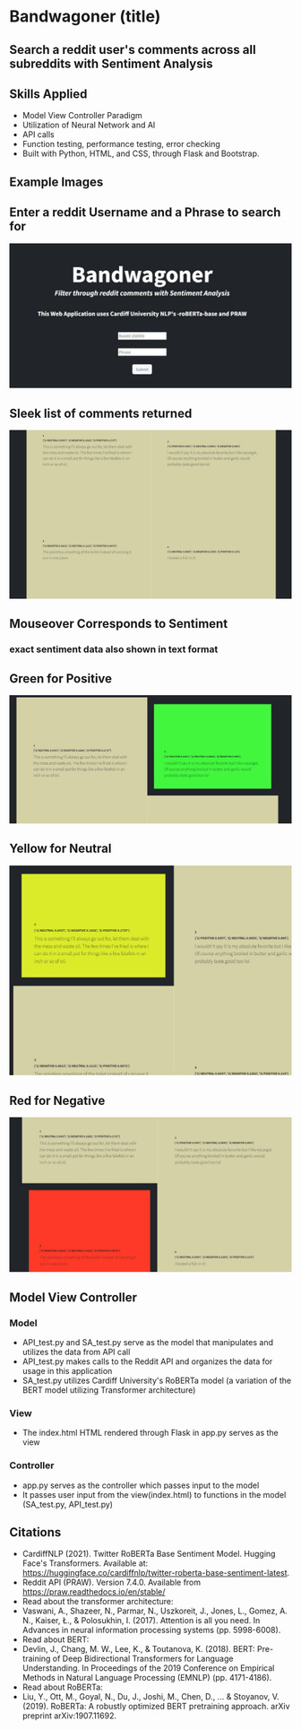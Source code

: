 # Bandwagoner (title)
## Search a reddit user's comments across all subreddits with Sentiment Analysis
## Skills Applied

- Model View Controller Paradigm
- Utilization of Neural Network and AI
- API calls
- Function testing, performance testing, error checking
- Built with Python, HTML, and CSS, through Flask and Bootstrap.


## Example Images

## Enter a reddit Username and a Phrase to search for
![Alt Text](./readmeimages/1.JPG)
## Sleek list of comments returned
![Alt Text](./readmeimages/2.JPG)
## Mouseover Corresponds to Sentiment
### exact sentiment data also shown in text format
## Green for Positive
![Alt Text](./readmeimages/3.jpg)
## Yellow for Neutral
![Alt Text](./readmeimages/4.jpg)
## Red for Negative
![Alt Text](./readmeimages/5.jpg)







## Model View Controller
### Model
- API_test.py and SA_test.py serve as the model that manipulates and utilizes the data from API call
- API_test.py makes calls to the Reddit API and organizes the data for usage in this application
- SA_test.py utilizes Cardiff University's RoBERTa model (a variation of the BERT model utilizing Transformer architecture)
### View
- The index.html HTML rendered through Flask in app.py serves as the view
### Controller
- app.py serves as the controller which passes input to the model
- It passes user input from the view(index.html) to functions in the model (SA_test.py, API_test.py)



## Citations
- CardiffNLP (2021). Twitter RoBERTa Base Sentiment Model. Hugging Face's Transformers. Available at: https://huggingface.co/cardiffnlp/twitter-roberta-base-sentiment-latest. 
- Reddit API (PRAW). Version 7.4.0. Available from https://praw.readthedocs.io/en/stable/
- Read about the transformer architecture:
- Vaswani, A., Shazeer, N., Parmar, N., Uszkoreit, J., Jones, L., Gomez, A. N., Kaiser, Ł., & Polosukhin, I. (2017). Attention is all you need. In Advances in neural information processing systems (pp. 5998-6008).
-  Read about BERT:
-  Devlin, J., Chang, M. W., Lee, K., & Toutanova, K. (2018). BERT: Pre-training of Deep Bidirectional Transformers for Language Understanding. In Proceedings of the 2019 Conference on Empirical Methods in Natural Language Processing (EMNLP) (pp. 4171-4186).
-  Read about RoBERTa:
-  Liu, Y., Ott, M., Goyal, N., Du, J., Joshi, M., Chen, D., ... & Stoyanov, V. (2019). RoBERTa: A robustly optimized BERT pretraining approach. arXiv preprint arXiv:1907.11692.


